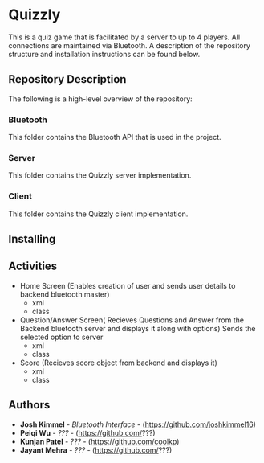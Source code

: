 # Quizzly

This is a quiz game that is facilitated by a server to up to 4 players. All connections are maintained via Bluetooth. A description of the repository structure and installation instructions can be found below.

## Repository Description

The following is a high-level overview of the repository:

### Bluetooth

This folder contains the Bluetooth API that is used in the project. 

### Server

This folder contains the Quizzly server implementation. 

### Client

This folder contains the Quizzly client implementation.
## Installing

## Activities
  - Home Screen (Enables creation of user and sends user details to backend bluetooth master)
    - xml
    - class
  - Question/Answer Screen( Recieves Questions and Answer from the Backend bluetooth server and displays it along with  options)  Sends the selected option to server
    - xml
    - class
  - Score (Recieves score object from backend and displays it)
    - xml
    - class
## Authors

* **Josh Kimmel** - *Bluetooth Interface* - (https://github.com/joshkimmel16)
* **Peiqi Wu** - *???* - (https://github.com/???)
* **Kunjan Patel** - *???* - (https://github.com/coolkp)
* **Jayant Mehra** - *???* - (https://github.com/???)
